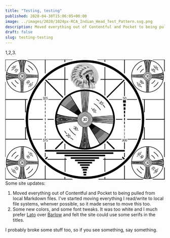 ```yaml
---
title: "Testing, testing"
published: 2020-04-30T15:06:05+00:00
image: ../images/2020/1024px-RCA_Indian_Head_Test_Pattern.svg.png
description: Moved everything out of Contentful and Pocket to being pulled from local Markdown files.
draft: false
slug: testing-testing
---
```


1,2,3.

![](../images/2020/1024px-RCA_Indian_Head_Test_Pattern.svg.png)
Some site updates:

1. Moved everything out of Contentful and Pocket to being pulled from local Markdown files. I've started moving everything I read/write to local file systems, whenver possible, so it made sense to move this too.
2. Some new colors, and some font tweaks. It was too white and I much prefer [Lato](https://fonts.google.com/specimen/Lato) over [Barlow](https://fonts.google.com/specimen/Barlow?query=barlow) and felt the site could use some serifs in the titles.

I probably broke some stuff too, so if you see something, say something.
